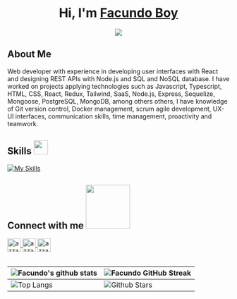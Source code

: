 <h1 align="center">Hi, I'm <a href="https://facundo-boy.vercel.app/" target="blank">
Facundo Boy</a></h1>
<p align="center">
  <a href="https://github.com/DenverCoder1/readme-typing-svg"><img src="https://readme-typing-svg.herokuapp.com?lines=Web+developer;Frontend+developer;Backend+developer&center=true&width=500&height=50"></a>
</p>

<h2 align="left">About Me</h2>
<p>
  Web developer with experience in developing user interfaces with React and designing REST APIs with
Node.js and SQL and NoSQL database. I have worked on projects applying technologies such as Javascript, Typescript,
HTML, CSS, React, Redux, Tailwind, SaaS, Node.js, Express, Sequelize, Mongoose, PostgreSQL, MongoDB, among others
others, I have knowledge of Git version control, Docker management, scrum agile development,
UX-UI interfaces, communication skills, time management, proactivity and teamwork.
</p>

<h2> Skills <img src = "https://media2.giphy.com/media/QssGEmpkyEOhBCb7e1/giphy.gif?cid=ecf05e47a0n3gi1bfqntqmob8g9aid1oyj2wr3ds3mg700bl&rid=giphy.gif" width = 32px> </h2>

[![My Skills](https://skillicons.dev/icons?i=js,ts,html,css,react,redux,bootstrap,tailwind,nodejs,express,postgres,mysql,mongodb,postman,git,docker&perline=8&theme=dark)](https://skillicons.dev)

<h2> Connect with me <img src='https://raw.githubusercontent.com/ShahriarShafin/ShahriarShafin/main/Assets/handshake.gif' width="100px"> </h2>

<a href="https://www.linkedin.com/in/facundo-boy-b7a368248/" target="blank">
  <img align="center"
         src="https://img.shields.io/badge/linkedin-%231DA1F2.svg?color=405DE6&style=for-the-badge&logo=linkedin&logoColor=white"
         alt="azzar" height="30"/>
</a>
 <a href="mailto:boyfacundo45@gmail.com" target="blank">
   <img align="center"
         src="https://img.shields.io/badge/gmail-EA4335.svg?style=for-the-badge&logo=gmail&logoColor=white"
         alt="azzar" height="30"/>
 </a>
<a href="https://wa.me/+5492364692584" target="blank">
  <img align="center"
         src="https://img.shields.io/badge/whatsapp-4B7F1.svg?style=for-the-badge&logo=whatsapp&logoColor=white"
         alt="azzar" height="30"/>
</a>

<br>


  <br>
  

| ![Facundo's github stats](https://github-readme-stats.vercel.app/api?username=Facu-J-Boy&show_icons=true&theme=tokyonight) | ![Facundo GitHub Streak](https://github-readme-streak-stats.herokuapp.com/?user=Facu-J-Boy&theme=tokyonight) |
| --- | --- |
| ![Top Langs](https://github-readme-stats.vercel.app/api/top-langs/?username=Facu-J-Boy&theme=tokyonight) | ![Github Stars](https://github-readme-stats.vercel.app/api?username=Facu-J-Boy&show_icons=true&locale=en&count_private=true&hide_rank=true&custom_title=My%20GitHub%20Stats&disable_animations=true&theme=tokyonight) |


<br>


<br>
